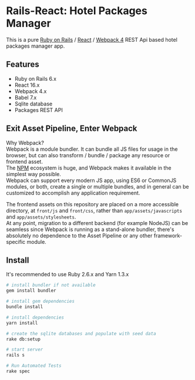 # Rails-React: Hotel Packages Manager 
This is a pure [Ruby on Rails](http://rubyonrails.org/) / [React](https://facebook.github.io/react/) / [Webpack 4](https://webpack.js.org/) REST Api based hotel packages manager app.

## Features

- Ruby on Rails 6.x
- React 16.x
- Webpack 4.x
- Babel 7.x
- Sqlite database
- Packages REST API

## Exit Asset Pipeline, Enter Webpack

Why Webpack?  
Webpack is a module bundler. It can bundle all JS files for usage in the browser, but can also transform / bundle / package any resource or frontend asset.  
The [NPM](https://www.npmjs.com/) ecosystem is huge, and Webpack makes it available in the simplest way possible.  
Webpack can support every modern JS app, using ES6 or CommonJS modules, or both, create a single or multiple bundles, and in general can be customized to accomplish any application requirement.

The frontend assets on this repository are placed on a more accessible directory, at `front/js` and `front/css`, rather than `app/assets/javascripts` and `app/assets/stylesheets`.  
At any point, migration to a different backend (for example NodeJS) can be seamless since Webpack is running as a stand-alone bundler, there's absolutely no dependence to the Asset Pipeline or any other framework-specific module.

## Install

It's recommended to use Ruby 2.6.x and Yarn 1.3.x

```sh
# install bundler if not available
gem install bundler

# install gem dependencies
bundle install

# install dependencies
yarn install

# create the sqlite databases and populate with seed data
rake db:setup

# start server
rails s

# Run Automated Tests
rake spec
